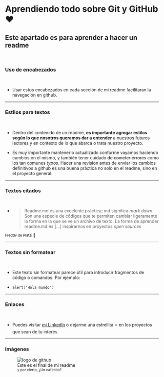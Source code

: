 # Aprendiendo todo sobre Git y GitHub ❤
## Este apartado es para aprender a hacer un readme 
<br>

### Uso de encabezados
<br>

* Usar estos encabezados en cada sección de mi readme facilitaran la navegación en github.
<hr>

### Estilos para textos
<br>

* Dentro del contenido de un readme, **es importante agregar estilos según lo que nosotros queramos dar a entender** a nuestros futuros lectores y en contexto de lo que abarca o trata nuestro proyecto.

* Es muy importante mantenerlo actualizado conforme vayamos haciendo cambios en el mismo, y también tener cuidado ~~de cometer errores~~ como los tan comunes *typos*. Hacer una revision antes de enviar los cambios definitivos a github es una buena práctica no solo en el readme, sino en el proyecto general.
<hr>

### Textos citados
<br>

* >Readme.md es una excelente práctica; md significa *mark down*. Son una especie de códigos que te permiten cambiar ligeramente la forma en la que se ve un archivo de texto. La forma de aprender readme.md es [...] inspirarnos en proyectos *open sources*

<sub>Freddy de Platzi 💚</sub>
<hr>

### Textos sin formatear
<br>

* Este texto sin formatear parece útil para introducir fragmentos de código o comandos. Por ejemplo: 

* `alert("Hola mundo")`
<hr>

### Enlaces
<br>

* Puedes visitar [mi LinkedIn](https://www.linkedin.com/in/cinthya-silva-rehel/) o dejarme una estrellita ⭐ en los proyectos que sean de tu interés.
<hr>

### Imágenes

<figure>
    <img src="https://camo.githubusercontent.com/cbd475b35795bdfa753d9d1cdf2ec26657c4d1ee2720cf4bed26f345ac230bd1/687474703a2f2f6f63746f6465782e6769746875622e636f6d2f696d616765732f66726f6e742d656e642d636f6e66746f6361742e706e67" alt="logo de github">
    <figcaption>Este es el final de mi readme</figcaption>
    <small>y por cierto, ¿Un cafecito?</small>
</figure>




